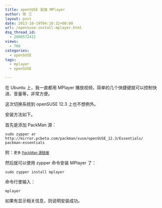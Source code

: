 ```yaml
---
title: openSUSE 安装 MPlayer
author: 陈 三
layout: post
date: 2013-10-19T04:10:32+00:00
url: /opensuse-install-mplayer.html
dsq_thread_id:
  - 2008572411
views:
  - 766
categories:
  - openSUSE
tags:
  - mplayer
  - openSUSE

---
```

在 Ubuntu 上，我一直都用 MPlayer 播放视频，简单的几个快捷键就可以控制快进、音量等，非常方便。

这次切换系统到 openSUSE 12.3 上也不想例外。

安装方法如下。

首先是添加 PackMan 源：

    sudo zypper ar http://mirror.pcbeta.com/packman/suse/openSUSE_12.3/Essentials/ packman-essentials
    

附：<small>更多 <a href="http://packman.links2linux.org/mirrors">PackMan 源链接</a></small>

然后就可以使用 zypper 命令安装 MPlayer 了：

    sudo zypper install mplayer
    

命令行里输入：

    mplayer
    

如果有显示相关信息，则说明安装成功。